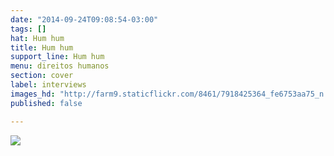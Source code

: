 ```yaml
---
date: "2014-09-24T09:08:54-03:00"
tags: []
hat: Hum hum
title: Hum hum
support_line: Hum hum
menu: direitos humanos
section: cover
label: interviews
images_hd: "http://farm9.staticflickr.com/8461/7918425364_fe6753aa75_n.jpg"
published: false

---
```

<p><img class="ng-scope" ng-repeat="photo in photos" ng-show="_index === $index" ng-src="http://farm9.staticflickr.com/8461/7918425364_fe6753aa75_n.jpg" src="http://farm9.staticflickr.com/8461/7918425364_fe6753aa75_n.jpg" /></p>
